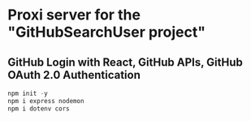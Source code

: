 # Proxi server for the "GitHubSearchUser project"

## GitHub Login with React, GitHub APIs, GitHub OAuth 2.0 Authentication

```javascript
npm init -y
npm i express nodemon
npm i dotenv cors

```
